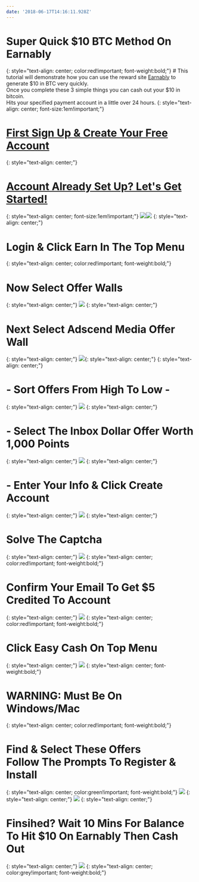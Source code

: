 ```yaml
---
date: '2018-06-17T14:16:11.928Z'
---
```

# <a id="_wcbyik9p97p8"></a>Super Quick $10 BTC Method On Earnably
{: style="text-align: center; color:red!important; font-weight:bold;"}
#<a id="_4paibjdc3o0d"></a> This tutorial will demonstrate how you can use the reward site [Earnably](https://earnably.com/i/LucyGotLocks) to generate $10 in BTC very quickly.<br> Once you complete these 3 simple things you can cash out your $10 in bitcoin.<br> Hits your specified payment account in a little over 24 hours.
{: style="text-align: center; font-size:1em!important;"}
# <a id="_snfu3g7bac29"></a>[First Sign Up & Create Your Free Account](https://earnably.com/i/LucyGotLocks)
{: style="text-align: center;"}
# <a id="_snfz3g7bac29"></a>[Account Already Set Up? Let's Get Started!](https://earnably.github.io#start)
{: style="text-align: center; font-size:1em!important;"}
[**![](../../../../images/img-e2bafa2c-15bc-420d-87f2-292b260eefe7.jpg)**](https://earnably.com/i/LucyGotLocks)[**![](../../../../images/img-741866b8-7dfc-43e4-9797-f299c9318e59.png)**](https://earnably.com/i/LucyGotLocks)
{: style="text-align: center;"}
# <a id="start"></a>Login & Click Earn In The Top Menu
{: style="text-align: center; color:red!important; font-weight:bold;"}
# <a id="_wcbyik9p97p8"></a>Now Select Offer Walls
{: style="text-align: center;"}
![](../../../../images/img-1fab51d3-bd93-4ffe-afbf-27e95043490a.png)
{: style="text-align: center;"}
# <a id="_wcbyik9p97p8"></a>Next Select Adscend Media Offer Wall
{: style="text-align: center;"}
![](../../../../images/img-e516cb23-758b-452b-ad69-691cad9717df.png){: style="text-align: center;"}
{: style="text-align: center;"}
# <a id="_wcbyik9p97p8"></a>- Sort Offers From High To Low -
{: style="text-align: center;"}
![](../../../../images/img-5d9dbf24-0dbc-49a3-9615-84dd03a7bf2a.png)
{: style="text-align: center;"}
# <a id="_wcbyik9p97p8"></a> - Select The Inbox Dollar Offer Worth 1,000 Points
{: style="text-align: center;"}
![](../../../../images/img-ce33121d-9bdd-40fd-a325-f38602c2aee4.png)
{: style="text-align: center;"}
# <a id="_wcbyik9p97p8"></a> - Enter Your Info & Click Create Account
{: style="text-align: center;"}
![](../../../../images/img-6133aada-429d-42dd-ab4b-101a7bbe6f97.png)
{: style="text-align: center;"}
# <a id="step1"></a>Solve The Captcha
{: style="text-align: center;"}
![](../../../../images/img-67a73feb-71c9-4b12-93fa-f4f7568f86a3.png)
{: style="text-align: center; color:red!important; font-weight:bold;"}
# <a id="step2"></a>Confirm Your Email To Get $5 Credited To Account
{: style="text-align: center;"}
![](../../../../images/img-c244bcbb-6257-4609-8f6d-837a9bd92dd1.png)
{: style="text-align: center; color:red!important; font-weight:bold;"}
# <a id="step3"></a>Click Easy Cash On Top Menu
{: style="text-align: center;"}
![](../../../../images/img-c09a5e83-87c3-46a8-8c2c-2ef6939891eb.png)
{: style="text-align: center; font-weight:bold;"}
# <a id="start"></a>WARNING: Must Be On Windows/Mac
{: style="text-align: center; color:red!important; font-weight:bold;"}
# <a id="step4"></a>Find & Select These Offers <br> Follow The Prompts To Register & Install
{: style="text-align: center; color:green!important; font-weight:bold;"}
![](../../../../images/img-d190f7a3-5f89-4662-b03b-13d822081ac9.png)
{: style="text-align: center;"}
![](../../../../images/img-904fcb31-b62e-403a-bdbc-d4928daa7ef8.png)
{: style="text-align: center;"}
# <a id="step6"></a>Finsihed? Wait 10 Mins For Balance To Hit $10 On Earnably Then Cash Out
{: style="text-align: center;"}
![](../../../../images/img-475feb32-de14-42e2-b5cb-1befbc8b9600.jpg)
{: style="text-align: center; color:grey!important; font-weight:bold;"}
